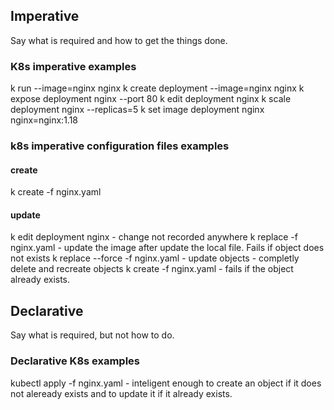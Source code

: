 ## Imperative

Say what is required and how to get the things done.

### K8s imperative examples

k run --image=nginx nginx
k create deployment --image=nginx nginx
k expose deployment nginx --port 80
k edit deployment nginx
k scale deployment nginx --replicas=5
k set image deployment nginx nginx=nginx:1.18

### k8s imperative configuration files examples

#### create

k create -f nginx.yaml

#### update

k edit deployment nginx - change not recorded anywhere
k replace -f nginx.yaml - update the image after update the local file. Fails if object does not exists
k replace --force -f nginx.yaml - update objects - completly delete and recreate objects
k create -f nginx.yaml - fails if the object already exists.

## Declarative

Say what is required, but not how to do.

### Declarative K8s examples

kubectl apply -f nginx.yaml - inteligent enough to create an object if it does not aleready exists and to update it if it already exists.
